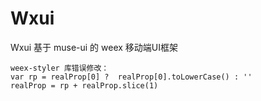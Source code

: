 # Wxui

Wxui 基于 muse-ui 的 weex 移动端UI框架

```
weex-styler 库错误修改：
var rp = realProp[0] ?  realProp[0].toLowerCase() : ''
realProp = rp + realProp.slice(1)
```
